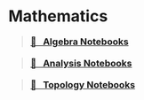 # Mathematics

<blockquote class="callout callout_default" theme="📘">
  <h3 style="margin-top: 0.5cm;"> <a href="algebra.md"> 📘 &nbsp Algebra Notebooks</a></h3>
</blockquote>

<blockquote class="callout callout_default" theme="📘">
  <h3 style="margin-top: 0.5cm;"> <a href="algebra.md"> 📘 &nbsp Analysis Notebooks</a></h3>
</blockquote>

<blockquote class="callout callout_default" theme="📘">
  <h3 style="margin-top: 0.5cm;"> <a href="algebra.md"> 📘 &nbsp Topology Notebooks</a></h3>
</blockquote>
